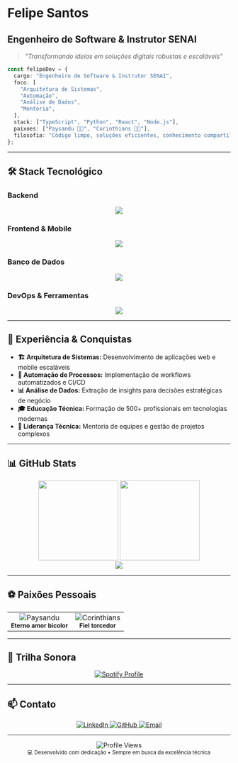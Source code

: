 # Felipe Santos

## Engenheiro de Software & Instrutor SENAI

> _"Transformando ideias em soluções digitais robustas e escaláveis"_

```typescript
const felipeDev = {
  cargo: "Engenheiro de Software & Instrutor SENAI",
  foco: [
    "Arquitetura de Sistemas",
    "Automação",
    "Análise de Dados",
    "Mentoria",
  ],
  stack: ["TypeScript", "Python", "React", "Node.js"],
  paixoes: ["Paysandu 💙🤍", "Corinthians 🖤🤍"],
  filosofia: "Código limpo, soluções eficientes, conhecimento compartilhado",
};
```

---

## 🛠️ Stack Tecnológico

### **Backend**

<div align="center">
  <img src="https://skillicons.dev/icons?i=nodejs,nestjs,python,php,laravel,go&theme=dark" />
</div>

### **Frontend & Mobile**

<div align="center">
  <img src="https://skillicons.dev/icons?i=react,nextjs,typescript,javascript,flutter,dart&theme=dark" />
</div>

### **Banco de Dados**

<div align="center">
  <img src="https://skillicons.dev/icons?i=postgresql,mongodb,mysql,redis&theme=dark" />
</div>

### **DevOps & Ferramentas**

<div align="center">
  <img src="https://skillicons.dev/icons?i=docker,kubernetes,linux,git,vscode&theme=dark" />
</div>

---

## 💼 Experiência & Conquistas

- **🏗️ Arquitetura de Sistemas:** Desenvolvimento de aplicações web e mobile escaláveis
- **🤖 Automação de Processos:** Implementação de workflows automatizados e CI/CD
- **📊 Análise de Dados:** Extração de insights para decisões estratégicas de negócio
- **🎓 Educação Técnica:** Formação de 500+ profissionais em tecnologias modernas
- **👥 Liderança Técnica:** Mentoria de equipes e gestão de projetos complexos

---

## 📊 GitHub Stats

<div align="center">
  <img height="180em" src="https://github-readme-stats.vercel.app/api?username=FelipeSantos92Dev&show_icons=true&theme=dark&include_all_commits=true&count_private=true&hide_border=true&bg_color=0d1117&title_color=58a6ff&icon_color=79c0ff&text_color=e6edf3"/>
  <img height="180em" src="https://github-readme-stats.vercel.app/api/top-langs/?username=FelipeSantos92Dev&layout=compact&langs_count=8&theme=dark&hide_border=true&bg_color=0d1117&title_color=58a6ff&text_color=e6edf3"/>
</div>

<div align="center">
  <img src="https://github-readme-streak-stats.herokuapp.com/?user=FelipeSantos92Dev&theme=dark&hide_border=true&background=0d1117&ring=58a6ff&fire=79c0ff&currStreakNum=e6edf3&sideNums=e6edf3&sideLabels=e6edf3&dates=e6edf3"/>
</div>

---

## ⚽ Paixões Pessoais

<div align="center">
  <table>
    <tr>
      <td align="center">
        <img src="https://img.shields.io/badge/PAYSANDU-💙🤍-0066CC?style=for-the-badge&labelColor=003366" alt="Paysandu"/>
        <br>
        <sub><b>Eterno amor bicolor</b></sub>
      </td>
      <td align="center">
        <img src="https://img.shields.io/badge/CORINTHIANS-🖤🤍-000000?style=for-the-badge&labelColor=333333" alt="Corinthians"/>
        <br>
        <sub><b>Fiel torcedor</b></sub>
      </td>
    </tr>
  </table>
</div>

---

## 🎵 Trilha Sonora

<div align="center">
  <a href="https://github.com/kittinan/spotify-github-profile">
    <img src="https://spotify-github-profile.kittinanx.com/api/view?uid=31u6kqncrfdpifxmyk2o2tucb7xe&cover_image=true&theme=default&show_offline=false&background_color=0d1117&interchange=false" alt="Spotify Profile"/>
  </a>
</div>

---

## 📫 Contato

<div align="center">
  <a href="https://linkedin.com/in/92felipesantos/">
    <img src="https://img.shields.io/badge/LinkedIn-0A66C2?style=for-the-badge&logo=linkedin&logoColor=white" alt="LinkedIn"/>
  </a>
  <a href="https://github.com/FelipeSantos92Dev">
    <img src="https://img.shields.io/badge/GitHub-181717?style=for-the-badge&logo=github&logoColor=white" alt="GitHub"/>
  </a>
  <a href="mailto:dev.felipesantos@gmail.com">
    <img src="https://img.shields.io/badge/Email-EA4335?style=for-the-badge&logo=gmail&logoColor=white" alt="Email"/>
  </a>
</div>

---

<div align="center">
  <img src="https://komarev.com/ghpvc/?username=FelipeSantos92Dev&color=58a6ff&style=flat-square&label=Visitantes" alt="Profile Views"/>
</div>

<div align="center">
  <sub>💻 Desenvolvido com dedicação • Sempre em busca da excelência técnica</sub>
</div>
